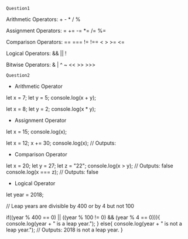     Question1
Arithmetic Operators:
    +
    -
    *
    /
    %

Assignment Operators:
    =
    +=
    -=
    *=
    /=
    %=

Comparison Operators:
    ==
    ===
    !=
    !==
    <
    >
    >=
    <=

Logical Operators:
    &&
    ||
    !

Bitwise Operators:
    &
    |
    ^
    ~
    <<
    >>
    >>>

    
    Question2
* Arithmetic Operator

let x = 7;
let y = 5;
console.log(x + y);

let x = 8;
let y = 2;
console.log(x * y);

* Assignment Operator

let x = 15;
console.log(x);

let x = 12;
    x += 30;
console.log(x);  // Outputs: 

* Comparison Operator

let x = 20;
let y = 27;
let z = "22";
console.log(x > y); // Outputs: false
console.log(x === z); // Outputs: false

* Logical Operator

let year = 2018;
 
// Leap years are divisible by 400 or by 4 but not 100

if((year % 400 == 0) || ((year % 100 != 0) && (year % 4 == 0))){
    console.log(year + " is a leap year.");
} else{
    console.log(year + " is not a leap year.");  // Outputs: 2018 is not a leap year.
}


